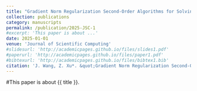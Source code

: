 ```yaml
---
title: "Gradient Norm Regularization Second-Order Algorithms for Solving Nonconvex-Strongly Concave Minimax Problems"
collection: publications
category: manuscripts
permalink: /publication/2025-JSC-1
#excerpt: 'This paper is about ...'
date: 2025-01-01
venue: 'Journal of Scientific Computing'
#slidesurl: 'http://academicpages.github.io/files/slides1.pdf'
#paperurl: 'http://academicpages.github.io/files/paper1.pdf'
#bibtexurl: 'http://academicpages.github.io/files/bibtex1.bib'
citation: 'J. Wang, Z. Xu*. &quot;Gradient Norm Regularization Second-Order Algorithms for Solving Nonconvex-Strongly Concave Minimax Problems.&quot; <i>Journal of Scientific Computing</i>. accepted. (2025).'
---
```

#This paper is about {{ title }}.
